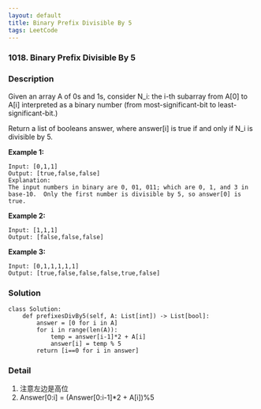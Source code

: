 ```yaml
---
layout: default
title: Binary Prefix Divisible By 5
tags: LeetCode
---
```


### 1018. Binary Prefix Divisible By 5

### Description

Given an array A of 0s and 1s, consider N_i: the i-th subarray from A[0] to A[i] interpreted as a binary number (from most-significant-bit to least-significant-bit.)

Return a list of booleans answer, where answer[i] is true if and only if N_i is divisible by 5.

**Example 1:**
```
Input: [0,1,1]
Output: [true,false,false]
Explanation: 
The input numbers in binary are 0, 01, 011; which are 0, 1, and 3 in base-10.  Only the first number is divisible by 5, so answer[0] is true.
```
**Example 2:**
```
Input: [1,1,1]
Output: [false,false,false]
```
**Example 3:**
```
Input: [0,1,1,1,1,1]
Output: [true,false,false,false,true,false]
```

### Solution
```
class Solution:
    def prefixesDivBy5(self, A: List[int]) -> List[bool]:
        answer = [0 for i in A]       
        for i in range(len(A)):
            temp = answer[i-1]*2 + A[i]
            answer[i] = temp % 5
        return [i==0 for i in answer]
```

### Detail

1. 注意左边是高位
2. Answer[0:i]  = (Answer[0:i-1]*2 + A[i])%5
